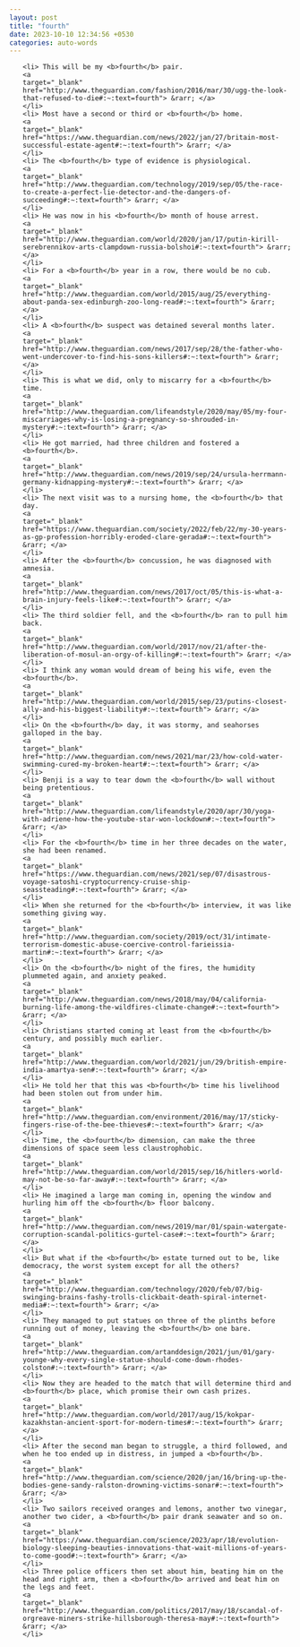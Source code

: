 ```yaml
---
layout: post
title: "fourth"
date: 2023-10-10 12:34:56 +0530
categories: auto-words
---
```

<ol>

    <li> This will be my <b>fourth</b> pair.
    <a 
    target="_blank" 
    href="http://www.theguardian.com/fashion/2016/mar/30/ugg-the-look-that-refused-to-die#:~:text=fourth"> &rarr; </a>
    </li>
    <li> Most have a second or third or <b>fourth</b> home.
    <a 
    target="_blank" 
    href="https://www.theguardian.com/news/2022/jan/27/britain-most-successful-estate-agent#:~:text=fourth"> &rarr; </a>
    </li>
    <li> The <b>fourth</b> type of evidence is physiological.
    <a 
    target="_blank" 
    href="http://www.theguardian.com/technology/2019/sep/05/the-race-to-create-a-perfect-lie-detector-and-the-dangers-of-succeeding#:~:text=fourth"> &rarr; </a>
    </li>
    <li> He was now in his <b>fourth</b> month of house arrest.
    <a 
    target="_blank" 
    href="http://www.theguardian.com/world/2020/jan/17/putin-kirill-serebrennikov-arts-clampdown-russia-bolshoi#:~:text=fourth"> &rarr; </a>
    </li>
    <li> For a <b>fourth</b> year in a row, there would be no cub.
    <a 
    target="_blank" 
    href="http://www.theguardian.com/world/2015/aug/25/everything-about-panda-sex-edinburgh-zoo-long-read#:~:text=fourth"> &rarr; </a>
    </li>
    <li> A <b>fourth</b> suspect was detained several months later.
    <a 
    target="_blank" 
    href="http://www.theguardian.com/news/2017/sep/28/the-father-who-went-undercover-to-find-his-sons-killers#:~:text=fourth"> &rarr; </a>
    </li>
    <li> This is what we did, only to miscarry for a <b>fourth</b> time.
    <a 
    target="_blank" 
    href="http://www.theguardian.com/lifeandstyle/2020/may/05/my-four-miscarriages-why-is-losing-a-pregnancy-so-shrouded-in-mystery#:~:text=fourth"> &rarr; </a>
    </li>
    <li> He got married, had three children and fostered a <b>fourth</b>.
    <a 
    target="_blank" 
    href="http://www.theguardian.com/news/2019/sep/24/ursula-herrmann-germany-kidnapping-mystery#:~:text=fourth"> &rarr; </a>
    </li>
    <li> The next visit was to a nursing home, the <b>fourth</b> that day.
    <a 
    target="_blank" 
    href="https://www.theguardian.com/society/2022/feb/22/my-30-years-as-gp-profession-horribly-eroded-clare-gerada#:~:text=fourth"> &rarr; </a>
    </li>
    <li> After the <b>fourth</b> concussion, he was diagnosed with amnesia.
    <a 
    target="_blank" 
    href="http://www.theguardian.com/news/2017/oct/05/this-is-what-a-brain-injury-feels-like#:~:text=fourth"> &rarr; </a>
    </li>
    <li> The third soldier fell, and the <b>fourth</b> ran to pull him back.
    <a 
    target="_blank" 
    href="http://www.theguardian.com/world/2017/nov/21/after-the-liberation-of-mosul-an-orgy-of-killing#:~:text=fourth"> &rarr; </a>
    </li>
    <li> I think any woman would dream of being his wife, even the <b>fourth</b>.
    <a 
    target="_blank" 
    href="http://www.theguardian.com/world/2015/sep/23/putins-closest-ally-and-his-biggest-liability#:~:text=fourth"> &rarr; </a>
    </li>
    <li> On the <b>fourth</b> day, it was stormy, and seahorses galloped in the bay.
    <a 
    target="_blank" 
    href="http://www.theguardian.com/news/2021/mar/23/how-cold-water-swimming-cured-my-broken-heart#:~:text=fourth"> &rarr; </a>
    </li>
    <li> Benji is a way to tear down the <b>fourth</b> wall without being pretentious.
    <a 
    target="_blank" 
    href="http://www.theguardian.com/lifeandstyle/2020/apr/30/yoga-with-adriene-how-the-youtube-star-won-lockdown#:~:text=fourth"> &rarr; </a>
    </li>
    <li> For the <b>fourth</b> time in her three decades on the water, she had been renamed.
    <a 
    target="_blank" 
    href="https://www.theguardian.com/news/2021/sep/07/disastrous-voyage-satoshi-cryptocurrency-cruise-ship-seassteading#:~:text=fourth"> &rarr; </a>
    </li>
    <li> When she returned for the <b>fourth</b> interview, it was like something giving way.
    <a 
    target="_blank" 
    href="http://www.theguardian.com/society/2019/oct/31/intimate-terrorism-domestic-abuse-coercive-control-farieissia-martin#:~:text=fourth"> &rarr; </a>
    </li>
    <li> On the <b>fourth</b> night of the fires, the humidity plummeted again, and anxiety peaked.
    <a 
    target="_blank" 
    href="http://www.theguardian.com/news/2018/may/04/california-burning-life-among-the-wildfires-climate-change#:~:text=fourth"> &rarr; </a>
    </li>
    <li> Christians started coming at least from the <b>fourth</b> century, and possibly much earlier.
    <a 
    target="_blank" 
    href="http://www.theguardian.com/world/2021/jun/29/british-empire-india-amartya-sen#:~:text=fourth"> &rarr; </a>
    </li>
    <li> He told her that this was <b>fourth</b> time his livelihood had been stolen out from under him.
    <a 
    target="_blank" 
    href="http://www.theguardian.com/environment/2016/may/17/sticky-fingers-rise-of-the-bee-thieves#:~:text=fourth"> &rarr; </a>
    </li>
    <li> Time, the <b>fourth</b> dimension, can make the three dimensions of space seem less claustrophobic.
    <a 
    target="_blank" 
    href="http://www.theguardian.com/world/2015/sep/16/hitlers-world-may-not-be-so-far-away#:~:text=fourth"> &rarr; </a>
    </li>
    <li> He imagined a large man coming in, opening the window and hurling him off the <b>fourth</b> floor balcony.
    <a 
    target="_blank" 
    href="http://www.theguardian.com/news/2019/mar/01/spain-watergate-corruption-scandal-politics-gurtel-case#:~:text=fourth"> &rarr; </a>
    </li>
    <li> But what if the <b>fourth</b> estate turned out to be, like democracy, the worst system except for all the others?
    <a 
    target="_blank" 
    href="http://www.theguardian.com/technology/2020/feb/07/big-swinging-brains-fashy-trolls-clickbait-death-spiral-internet-media#:~:text=fourth"> &rarr; </a>
    </li>
    <li> They managed to put statues on three of the plinths before running out of money, leaving the <b>fourth</b> one bare.
    <a 
    target="_blank" 
    href="http://www.theguardian.com/artanddesign/2021/jun/01/gary-younge-why-every-single-statue-should-come-down-rhodes-colston#:~:text=fourth"> &rarr; </a>
    </li>
    <li> Now they are headed to the match that will determine third and <b>fourth</b> place, which promise their own cash prizes.
    <a 
    target="_blank" 
    href="http://www.theguardian.com/world/2017/aug/15/kokpar-kazakhstan-ancient-sport-for-modern-times#:~:text=fourth"> &rarr; </a>
    </li>
    <li> After the second man began to struggle, a third followed, and when he too ended up in distress, in jumped a <b>fourth</b>.
    <a 
    target="_blank" 
    href="http://www.theguardian.com/science/2020/jan/16/bring-up-the-bodies-gene-sandy-ralston-drowning-victims-sonar#:~:text=fourth"> &rarr; </a>
    </li>
    <li> Two sailors received oranges and lemons, another two vinegar, another two cider, a <b>fourth</b> pair drank seawater and so on.
    <a 
    target="_blank" 
    href="https://www.theguardian.com/science/2023/apr/18/evolution-biology-sleeping-beauties-innovations-that-wait-millions-of-years-to-come-good#:~:text=fourth"> &rarr; </a>
    </li>
    <li> Three police officers then set about him, beating him on the head and right arm, then a <b>fourth</b> arrived and beat him on the legs and feet.
    <a 
    target="_blank" 
    href="http://www.theguardian.com/politics/2017/may/18/scandal-of-orgreave-miners-strike-hillsborough-theresa-may#:~:text=fourth"> &rarr; </a>
    </li>